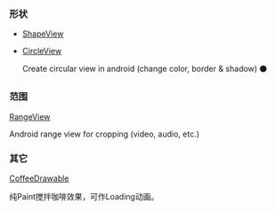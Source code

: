 ### 形状
* [ShapeView](https://github.com/xwc520/ShapeView)
* [CircleView](https://github.com/lopspower/CircleView)

    Create circular view in android (change color, border & shadow) ⚫
### 范围
[RangeView](https://github.com/iammert/RangeView)

Android range view for cropping (video, audio, etc.)
### 其它
[CoffeeDrawable](https://github.com/wuyr/CoffeeDrawable)

纯Paint搅拌咖啡效果，可作Loading动画。